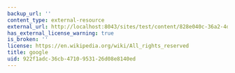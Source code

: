 ```yaml
---
backup_url: ''
content_type: external-resource
external_url: http://localhost:8043/sites/test/content/828e040c-36a2-4dc9-9bfe-04af397b0eec/?ocw_resource_link_uuid=828e040c-36a2-4dc9-9bfe-04af397b0eec&ocw_resource_link_suffix=
has_external_license_warning: true
is_broken: ''
license: https://en.wikipedia.org/wiki/All_rights_reserved
title: google
uid: 922f1adc-36cb-4710-9531-26d08e8140ed
---
```

